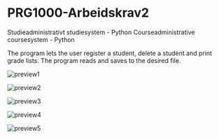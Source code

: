 # PRG1000-Arbeidskrav2
Studieadministrativt studiesystem - Python
Courseadministrative coursesystem - Python

The program lets the user register a student, delete a student and print grade lists.
The program reads and saves to the desired file.

![preview1](https://github.com/aass90/PRG1000-Arbeidskrav2/assets/73040654/c9787f1c-2a0d-4c6e-95e6-495d8657368e)

![preview2](https://github.com/aass90/PRG1000-Arbeidskrav2/assets/73040654/20d5e2a5-cb70-4dfe-80b8-63413742eb0d)

![preview3](https://github.com/aass90/PRG1000-Arbeidskrav2/assets/73040654/872870c6-1688-4b2d-a0d0-62e614e361e2)

![preview4](https://github.com/aass90/PRG1000-Arbeidskrav2/assets/73040654/bef844eb-f617-4ed1-b05a-7013988996be)

![preview5](https://github.com/aass90/PRG1000-Arbeidskrav2/assets/73040654/67b96f16-76db-482d-80e2-0983abfd07af)
